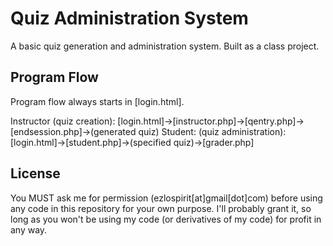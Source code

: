 # Quiz Administration System
A basic quiz generation and administration system. Built as a class project.

## Program Flow
Program flow always starts in [login.html].

Instructor (quiz creation): [login.html]->[instructor.php]->[qentry.php]->[endsession.php]->(generated quiz)
Student: (quiz administration): [login.html]->[student.php]->(specified quiz)->[grader.php]

## License
You MUST ask me for permission (ezlospirit[at]gmail[dot]com) before using any code in this repository for your own purpose. I'll probably grant it, so long as you won't be using my code (or derivatives of my code) for profit in any way.
